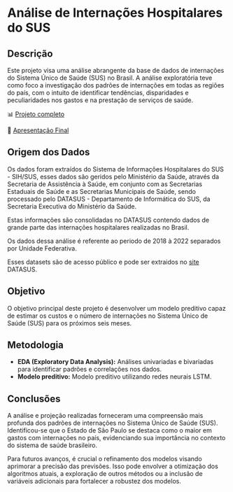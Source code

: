 # Análise de Internações Hospitalares do SUS


## Descrição
Este projeto visa uma análise abrangente da base de dados de internações do Sistema Único de Saúde (SUS) no Brasil. A análise exploratória teve como foco a investigação dos padrões de internações em todas as regiões do país, com o intuito de identificar tendências, disparidades e peculiaridades nos gastos e na prestação de serviços de saúde.

📊 [Projeto completo](https://github.com/maisonhenrique/portifolio/blob/main/Internacoes_SUS/InternacoesSUS.ipynb)

📄 [Apresentação Final](https://github.com/maisonhenrique/portifolio/blob/main/Internacoes_SUS/An%C3%A1lise%20Interna%C3%A7%C3%B5es%20Hospitalares%20do%20SUS.pdf)


## Origem dos Dados
Os dados foram extraídos do Sistema de Informações Hospitalares do SUS - SIH/SUS, esses dados são geridos pelo Ministério da Saúde, através da Secretaria de Assistência à Saúde, em conjunto com as Secretarias Estaduais de Saúde e as Secretarias Municipais de Saúde, sendo processado pelo DATASUS - Departamento de Informática do SUS, da Secretaria Executiva do Ministério da Saúde.

Estas informações são consolidadas no DATASUS contendo dados de grande parte das internações hospitalares realizadas no Brasil.

Os dados dessa análise é referente ao periodo de 2018 à 2022 separados por Unidade Federativa. 

Esses datasets são de acesso público e pode ser extraidos no [site](https://datasus.saude.gov.br/transferencia-de-arquivos) DATASUS.


## Objetivo

O objetivo principal deste projeto é desenvolver um modelo preditivo capaz de estimar os custos e o número de internações no Sistema Único de Saúde (SUS) para os próximos seis meses.


## Metodologia

- **EDA (Exploratory Data Analysis):** Análises univariadas e bivariadas para identificar padrões e correlações nos dados.
- **Modelo preditivo:** Modelo preditivo utilizando redes neurais LSTM.

## Conclusões

A análise e projeção realizadas forneceram uma compreensão mais profunda dos padrões de internações no Sistema Único de Saúde (SUS). Identificou-se que o Estado de São Paulo se destaca como o maior em gastos com internações no país, evidenciando sua importância no contexto do sistema de saúde brasileiro.

Para futuros avanços, é crucial o refinamento dos modelos visando aprimorar a precisão das previsões. Isso pode envolver a otimização dos algoritmos atuais, a exploração de outros métodos ou a inclusão de variáveis adicionais para fortalecer a robustez dos modelos. 


